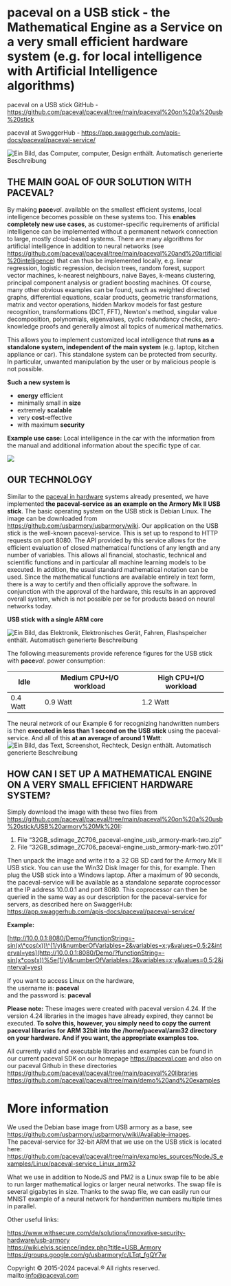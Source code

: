 # paceval on a USB stick - the Mathematical Engine as a Service on a very small efficient hardware system (e.g. for local intelligence with Artificial Intelligence algorithms)

paceval on a USB stick GitHub - <https://github.com/paceval/paceval/tree/main/paceval%20on%20a%20usb%20stick>

paceval at SwaggerHub - <https://app.swaggerhub.com/apis-docs/paceval/paceval-service/>

![Ein Bild, das Computer, computer, Design enthält. Automatisch generierte Beschreibung](media/7bf48bcdbd6de0f73271887032b9d79b.png)

## THE MAIN GOAL OF OUR SOLUTION WITH PACEVAL?

By making **pace***val.* available on the smallest efficient systems, local intelligence becomes possible on these systems too. This **enables completely new use cases**, as customer-specific requirements of artificial intelligence can be implemented without a permanent network connection to large, mostly cloud-based systems. There are many algorithms for artificial intelligence in addition to neural networks (see <https://github.com/paceval/paceval/tree/main/paceval%20and%20artificial%20intelligence>) that can thus be implemented locally, e.g. linear regression, logistic regression, decision trees, random forest, support vector machines, k-nearest neighbours, naive Bayes, k-means clustering, principal component analysis or gradient boosting machines. Of course, many other obvious examples can be found, such as weighted directed graphs, differential equations, scalar products, geometric transformations, matrix and vector operations, hidden Markov models for fast gesture recognition, transformations (DCT, FFT), Newton's method, singular value decomposition, polynomials, eigenvalues, cyclic redundancy checks, zero-knowledge proofs and generally almost all topics of numerical mathematics.

This allows you to implement customized local intelligence that **runs as a standalone system, independent of the main system** (e.g. laptop, kitchen appliance or car). This standalone system can be protected from security. In particular, unwanted manipulation by the user or by malicious people is not possible.

**Such a new system is**

-   **energy** efficient
-   minimally small in **size**
-   extremely **scalable**
-   very **cost**-effective
-   with maximum **security**

**Example use case:** Local intelligence in the car with the information from the manual and additional information about the specific type of car.

![](media/5dc684bfbd542edf23d61b7c3d170066.png)

## OUR TECHNOLOGY

Similar to the [paceval in hardware](https://github.com/paceval/paceval/tree/main/paceval%20in%20hardware) systems already presented, we have implemented **the paceval-service as an example on the Armory Mk II USB stick**. The basic operating system on the USB stick is Debian Linux. The image can be downloaded from <https://github.com/usbarmory/usbarmory/wiki>. Our application on the USB stick is the well-known paceval-service. This is set up to respond to HTTP requests on port 8080. The API provided by this service allows for the efficient evaluation of closed mathematical functions of any length and any number of variables. This allows all financial, stochastic, technical and scientific functions and in particular all machine learning models to be executed. In addition, the usual standard mathematical notation can be used. Since the mathematical functions are available entirely in text form, there is a way to certify and then officially approve the software. In conjunction with the approval of the hardware, this results in an approved overall system, which is not possible per se for products based on neural networks today.

**USB stick with a single ARM core**

![Ein Bild, das Elektronik, Elektronisches Gerät, Fahren, Flashspeicher enthält. Automatisch generierte Beschreibung](media/0e9c8d1f9dba1d1a679607ed44fb4e8c.png)

The following measurements provide reference figures for the USB stick with **pace***val.* power consumption:

| Idle     | Medium CPU+I/O workload | High CPU+I/O workload |
|----------|-------------------------|-----------------------|
| 0.4 Watt | 0.9 Watt                | 1.2 Watt              |

The neural network of our Example 6 for recognizing handwritten numbers is then **executed in less than 1 second on the USB stick** using the paceval-service. And all of this **at an average of around 1 Watt**:![Ein Bild, das Text, Screenshot, Rechteck, Design enthält. Automatisch generierte Beschreibung](media/f9a044f125170f7d39c350150c4c0892.png)

## HOW CAN I SET UP A MATHEMATICAL ENGINE ON A VERY SMALL EFFICIENT HARDWARE SYSTEM?

Simply download the image with these two files from <https://github.com/paceval/paceval/tree/main/paceval%20on%20a%20usb%20stick/USB%20armory%20Mk%20II>:

1.  File “32GB_sdimage_ZC706_paceval-engine_usb_armory-mark-two.zip”
2.  File “32GB_sdimage_ZC706_paceval-engine_usb_armory-mark-two.z01”

Then unpack the image and write it to a 32 GB SD card for the Armory Mk II USB stick. You can use the Win32 Disk Imager for this, for example. Then plug the USB stick into a Windows laptop. After a maximum of 90 seconds, the paceval-service will be available as a standalone separate coprocessor at the IP address 10.0.0.1 and port 8080. This coprocessor can then be queried in the same way as our description for the paceval-service for servers, as described here on SwaggerHub: <https://app.swaggerhub.com/apis-docs/paceval/paceval-service/>

**Example:**

[http://10.0.0.1:8080/Demo/?functionString=-sin(x\*cos(x))\^(1/y)&numberOfVariables=2&variables=x;y&values=0.5;2&interval=yes](http://10.0.0.1:8080/Demo/?functionString=-sin(x*cos(x))%5e(1/y)&numberOfVariables=2&variables=x;y&values=0.5;2&interval=yes)

If you want to access Linux on the hardware,  
the username is: **paceval**  
and the password is: **paceval**

**Please note:** These images were created with paceval version 4.24. If the version 4.24 libraries in the images have already expired, they cannot be executed. **To solve this, however, you simply need to copy the current paceval libraries for ARM 32bit into the /home/paceval/arm32 directory on your hardware. And if you want, the appropriate examples too.**

All currently valid and executable libraries and examples can be found in our current paceval SDK on our homepage <https://paceval.com> and also on our paceval Github in these directories  
<https://github.com/paceval/paceval/tree/main/paceval%20libraries>  
<https://github.com/paceval/paceval/tree/main/demo%20and%20examples>

# More information

We used the Debian base image from USB armory as a base, see <https://github.com/usbarmory/usbarmory/wiki/Available-images>.  
The paceval-service for 32-bit ARM that we use on the USB stick is located here: <https://github.com/paceval/paceval/tree/main/examples_sources/NodeJS_examples/Linux/paceval-service_Linux_arm32>

What we use in addition to NodeJS and PM2 is a Linux swap file to be able to run larger mathematical logics or larger neural networks. The swap file is several gigabytes in size. Thanks to the swap file, we can easily run our MNIST example of a neural network for handwritten numbers multiple times in parallel.

Other useful links:

<https://www.withsecure.com/de/solutions/innovative-security-hardware/usb-armory>  
<https://wiki.elvis.science/index.php?title=USB_Armory>  
<https://groups.google.com/g/usbarmory/c/LTqt_fgQY7w>

Copyright © 2015-2024 paceval.® All rights reserved. mailto:info@paceval.com
